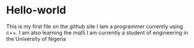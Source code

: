 # Hello-world

This is my first file on the github site
I Iam a programmer currently using c++. I am also learning the mql5
I am currently a student of engineering in the University of Nigeria 
